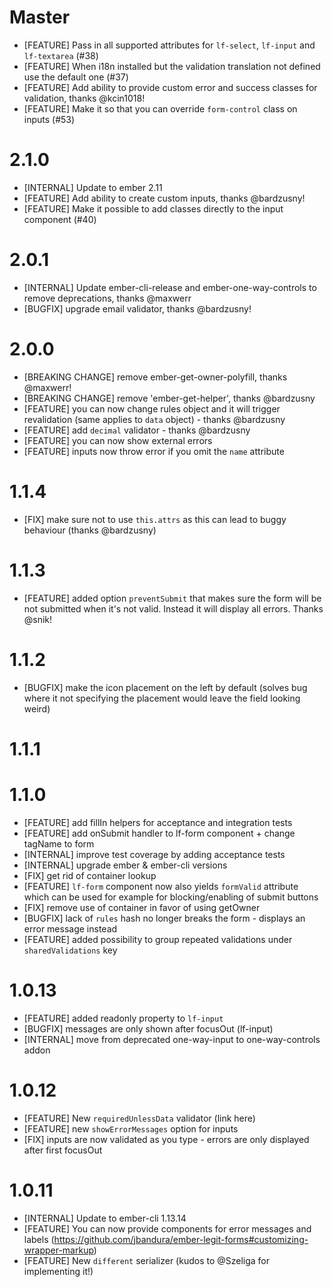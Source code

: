 # Master
- [FEATURE] Pass in all supported attributes for `lf-select`, `lf-input` and
  `lf-textarea` (#38)
- [FEATURE] When i18n installed but the validation translation not defined use
  the default one (#37)
- [FEATURE] Add ability to provide custom error and success classes for validation, thanks @kcin1018!
- [FEATURE] Make it so that you can override `form-control` class on inputs (#53)

# 2.1.0
- [INTERNAL] Update to ember 2.11
- [FEATURE] Add ability to create custom inputs, thanks @bardzusny!
- [FEATURE] Make it possible to add classes directly to the input component
  (#40)

# 2.0.1

- [INTERNAL] Update ember-cli-release and ember-one-way-controls to remove deprecations, thanks @maxwerr
- [BUGFIX] upgrade email validator, thanks @bardzusny!
# 2.0.0

- [BREAKING CHANGE] remove ember-get-owner-polyfill, thanks @maxwerr!
- [BREAKING CHANGE] remove 'ember-get-helper', thanks @bardzusny
- [FEATURE] you can now change rules object and it will trigger revalidation (same applies to `data` object) - thanks @bardzusny
- [FEATURE] add `decimal` validator - thanks @bardzusny
- [FEATURE] you can now show external errors
- [FEATURE] inputs now throw error if you omit the `name` attribute

# 1.1.4
- [FIX] make sure not to use `this.attrs` as this can lead to buggy behaviour
  (thanks @bardzusny)

# 1.1.3
- [FEATURE] added option `preventSubmit` that makes sure the form will be not submitted when it's not valid. Instead it will display all errors. Thanks @snik!

# 1.1.2
- [BUGFIX] make the icon placement on the left by default (solves bug where it not specifying the placement would leave the field looking weird)

# 1.1.1

# 1.1.0
- [FEATURE] add fillIn helpers for acceptance and integration tests
- [FEATURE] add onSubmit handler to lf-form component + change tagName to form
- [INTERNAL] improve test coverage by adding acceptance tests
- [INTERNAL] upgrade ember & ember-cli versions
- [FIX] get rid of container lookup
- [FEATURE] `lf-form` component now also yields `formValid` attribute which can
  be used for example for blocking/enabling of submit buttons
- [FIX] remove use of container in favor of using getOwner
- [BUGFIX] lack of `rules` hash no longer breaks the form - displays an error message instead
- [FEATURE] added possibility to group repeated validations under `sharedValidations` key

# 1.0.13
- [FEATURE] added readonly property to `lf-input`
- [BUGFIX] messages are only shown after focusOut (lf-input)
- [INTERNAL] move from deprecated one-way-input to one-way-controls addon

# 1.0.12
- [FEATURE] New `requiredUnlessData` validator (link here)
- [FEATURE] new `showErrorMessages` option for inputs
- [FIX] inputs are now validated as you type - errors are only displayed after first focusOut

# 1.0.11
- [INTERNAL] Update to ember-cli 1.13.14
- [FEATURE] You can now provide components for error messages and labels (https://github.com/jbandura/ember-legit-forms#customizing-wrapper-markup)
- [FEATURE] New `different` serializer (kudos to @Szeliga for implementing it!)
